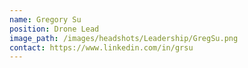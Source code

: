 ```yaml
---
name: Gregory Su
position: Drone Lead
image_path: /images/headshots/Leadership/GregSu.png
contact: https://www.linkedin.com/in/grsu
---
```

